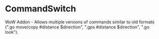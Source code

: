 # CommandSwitch
WoW Addon - Allows multiple versions of commands similar to old formats (".go move/copy #distance $direction", ".gps #distance $direction", ".go look").
